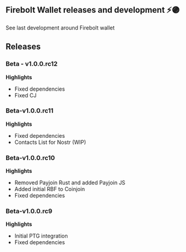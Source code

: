 ## Firebolt Wallet releases and development ⚡🟣

See last development around Firebolt wallet

## Releases

### Beta - v1.0.0.rc12

**Highlights**

- Fixed dependencies
- Fixed CJ
  
### Beta-v1.0.0.rc11

**Highlights**

 - Fixed dependencies
 - Contacts List for Nostr (WIP)

### Beta-v1.0.0.rc10

**Highlights**

- Removed Payjoin Rust and added Payjoin JS
- Added initial RBF to Coinjoin
- Fixed dependencies

### Beta-v1.0.0.rc9

**Highlights**

- Initial PTG integration
- Fixed dependencies
